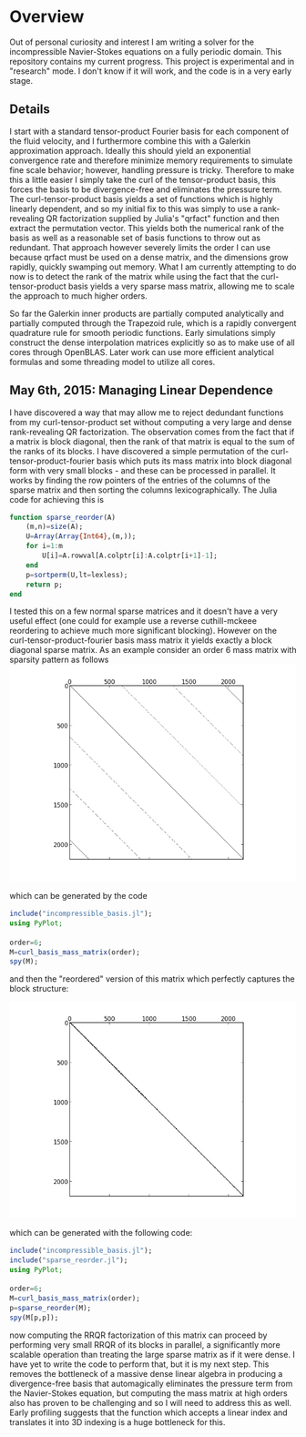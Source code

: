 Overview
=========

Out of personal curiosity and interest I am writing a solver for the
incompressible Navier-Stokes equations on a fully
periodic domain. This repository contains my current progress.
This project is experimental and in "research" mode. I don't know
if it will work, and the code is in a very early stage.


Details
-------
I start with a standard tensor-product Fourier basis
for each component of the fluid velocity, and I furthermore
combine this with a Galerkin approximation approach. Ideally
this should yield an exponential convergence rate and therefore
minimize memory requirements to simulate fine scale behavior;
however, handling pressure is tricky. Therefore to make
this a little easier I simply take the curl of the tensor-product
basis, this forces the basis to be divergence-free and eliminates
the pressure term. The curl-tensor-product basis yields a set
of functions which is highly linearly dependent, and so 
my initial fix to this was simply to use a rank-revealing QR
factorization supplied by Julia's "qrfact" function and then
extract the permutation vector. This yields both the numerical rank
of the basis as well as a reasonable set of basis functions to throw out
as redundant. That approach however severely limits the order I can use
because qrfact must be used on a dense matrix, and the dimensions
grow rapidly, quickly swamping out memory. What I am currently
attempting to do now is to detect the rank of the matrix while 
using the fact that the curl-tensor-product basis yields a very 
sparse mass matrix, allowing me to scale the approach to much
higher orders.

So far the Galerkin inner products are partially computed analytically
and partially computed through the Trapezoid rule, which is a rapidly
convergent quadrature rule for smooth periodic functions. Early
simulations simply construct the dense interpolation matrices
explicitly so as to make use of all cores through OpenBLAS. Later
work can use more efficient analytical formulas and some
threading model to utilize all cores.

May 6th, 2015: Managing Linear Dependence
-----------
I have discovered a way that may allow me to reject dedundant
functions from my curl-tensor-product set without computing
a very large and dense rank-revealing QR factorization. The observation
comes from the fact that if a matrix is block diagonal, then the rank of that 
matrix is equal to the sum of the ranks of its blocks. I have discovered a simple
permutation of the curl-tensor-product-fourier basis which puts its
mass matrix into block diagonal form with very small blocks - and 
these can be processed in parallel. It works by finding the
row pointers of the entries of the columns of the sparse matrix
and then sorting the columns lexicographically. The Julia 
code for achieving this is

```julia
function sparse_reorder(A)
    (m,n)=size(A);
    U=Array(Array{Int64},(m,));
    for i=1:m
        U[i]=A.rowval[A.colptr[i]:A.colptr[i+1]-1];
    end
    p=sortperm(U,lt=lexless);
    return p;
end

```

I tested this on a few normal sparse matrices and it doesn't have a very useful
effect (one could for example use a reverse cuthill-mckeee reordering to achieve
much more significant blocking). However on the curl-tensor-product-fourier basis 
mass matrix it yields exactly a block diagonal sparse matrix. As an example
consider an order 6 mass matrix with sparsity pattern as follows
![Mass matrix sparsity pattern without reordering](images/sparse_noblock.png)

which can be generated by the code

```julia
include("incompressible_basis.jl");
using PyPlot;

order=6;
M=curl_basis_mass_matrix(order);
spy(M);
```

and then the "reordered" version of this matrix which perfectly captures the block
structure:


![Mass matrix sparsity pattern without reordering](images/sparse_block.png)

which can be generated with the following code:

```julia
include("incompressible_basis.jl");
include("sparse_reorder.jl");
using PyPlot;

order=6;
M=curl_basis_mass_matrix(order);
p=sparse_reorder(M);
spy(M[p,p]);
```


now computing the RRQR factorization of this matrix can proceed by performing
very small RRQR of its blocks in parallel, a significantly more scalable operation
than treating the large sparse matrix as if it were dense. I have yet to write the code
to perform that, but it is my next step. This removes the bottleneck of a massive
dense linear algebra in producing a divergence-free basis that automagically
eliminates the pressure term from the Navier-Stokes equation, but computing
the mass matrix at high orders also has proven to be challenging and so I will
need to address this as well. Early profiling suggests that the function
which accepts a linear index and translates it into 3D indexing is a 
huge bottleneck for this.








